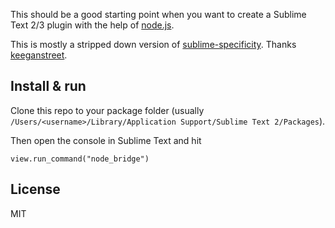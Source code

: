 This should be a good starting point when you want to create a Sublime Text 2/3 plugin with the help of [node.js](http://nodejs.org/).

This is mostly a stripped down version of [sublime-specificity](https://github.com/keeganstreet/sublime-specificity). Thanks [keeganstreet](https://github.com/keeganstreet/).

## Install & run

Clone this repo to your package folder (usually `/Users/<username>/Library/Application Support/Sublime Text 2/Packages`).

Then open the console in Sublime Text and hit

```
view.run_command("node_bridge")
```

## License 

MIT